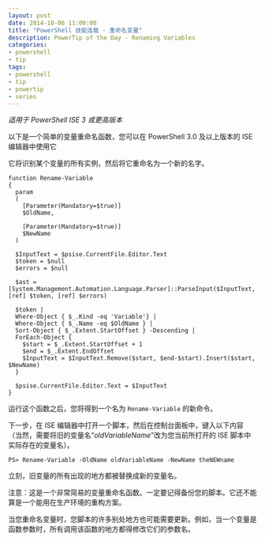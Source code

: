 ```yaml
---
layout: post
date: 2014-10-06 11:00:00
title: "PowerShell 技能连载 - 重命名变量"
description: PowerTip of the Day - Renaming Variables
categories:
- powershell
- tip
tags:
- powershell
- tip
- powertip
- series
---
```

_适用于 PowerShell ISE 3 或更高版本_

以下是一个简单的变量重命名函数，您可以在 PowerShell 3.0 及以上版本的 ISE 编辑器中使用它

它将识别某个变量的所有实例，然后将它重命名为一个新的名字。

    function Rename-Variable
    {
      param
      (
        [Parameter(Mandatory=$true)]
        $OldName,
        
        [Parameter(Mandatory=$true)]
        $NewName
      )
      
      $InputText = $psise.CurrentFile.Editor.Text
      $token = $null
      $errors = $null
      
      $ast = [System.Management.Automation.Language.Parser]::ParseInput($InputText, [ref] $token, [ref] $errors)
      
      $token | 
      Where-Object { $_.Kind -eq 'Variable'} | 
      Where-Object { $_.Name -eq $OldName } |
      Sort-Object { $_.Extent.StartOffset } -Descending |
      ForEach-Object {
        $start = $_.Extent.StartOffset + 1
        $end = $_.Extent.EndOffset
        $InputText = $InputText.Remove($start, $end-$start).Insert($start, $NewName)
      }
      
      $psise.CurrentFile.Editor.Text = $InputText
    } 

运行这个函数之后，您将得到一个名为 `Rename-Variable` 的新命令。

下一步，在 ISE 编辑器中打开一个脚本，然后在控制台面板中，键入以下内容（当然，需要将旧的变量名“_oldVariableName_”改为您当前所打开的 ISE 脚本中实际存在的变量名）。

    PS> Rename-Variable -OldName oldVariableName -NewName theNEWname   

立刻，旧变量的所有出现的地方都被替换成新的变量名。

注意：这是一个非常简易的变量重命名函数。一定要记得备份您的脚本。它还不能算是一个能用在生产环境的重构方案。

当您重命名变量时，您脚本的许多别处地方也可能需要更新。例如，当一个变量是函数参数时，所有调用该函数的地方都得修改它们的参数名。

<!--本文国际来源：[Renaming Variables](http://community.idera.com/powershell/powertips/b/tips/posts/renaming-variables)-->
